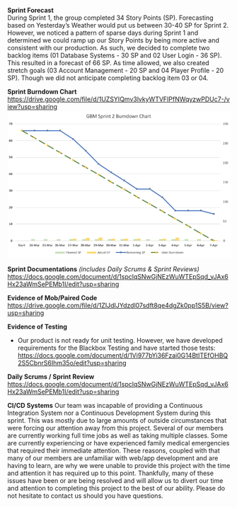 **Sprint Forecast**   
During Sprint 1, the group completed 34 Story Points (SP). Forecasting based on Yesterday’s Weather would put us between 30-40 SP for Sprint 2. However, we noticed a pattern of sparse days during Sprint 1 and determined we could ramp up our Story Points by being more active and consistent with our production. As such, we decided to complete two backlog items (01 Database Systems - 30 SP and 02 User Login - 36 SP). This resulted in a forecast of 66 SP. As time allowed, we also created stretch goals (03 Account Management - 20 SP and 04 Player Profile - 20 SP). Though we did not anticipate completing backlog item 03 or 04.

**Sprint Burndown Chart**   
https://drive.google.com/file/d/1UZSYIQmv3lvkyWTVFIPfNWqyzwPDUc7-/view?usp=sharing
![Burndown Chart](Sprint2BurnDownChart.png)

**Sprint Documentations** _(includes Daily Scrums & Sprint Reviews)_   
https://docs.google.com/document/d/1spclqSNwGjNEzWuWTEpSqd_vJAx6Hx23aWmSePEMb1I/edit?usp=sharing

**Evidence of Mob/Paired Code**   
https://drive.google.com/file/d/1ZIJdIJYdzdl07sdft8qe4dgZk0pp1S5B/view?usp=sharing


**Evidence of Testing**
- Our product is not ready for unit testing. However, we have developed requirements for the Blackbox Testing and have started those tests: https://docs.google.com/document/d/1Vi977bYi36Fzai0G14BtITEfOHBQ2S5CbnrS6Ihm35o/edit?usp=sharing 

**Daily Scrums / Sprint Review**   
https://docs.google.com/document/d/1spclqSNwGjNEzWuWTEpSqd_vJAx6Hx23aWmSePEMb1I/edit?usp=sharing

**CI/CD Systems**
 Our team was incapable of providing a Continuous Integration System nor a Continuous Development System during this sprint. This was mostly due to large amounts of outside circumstances that were forcing our attention away from this project. Several of our members are currently working full time jobs as well as taking multiple classes. Some are currently experiencing or have experienced family medical emergencies that required their immediate attention. These reasons, coupled with that many of our members are unfamiliar with web/app development and are having to learn, are why we were unable to provide this project with the time and attention it has required up to this point. Thankfully, many of these issues have been or are being resolved and will allow us to divert our time and attention to completing this project to the best of our ability. Please do not hesitate to contact us should you have questions.  